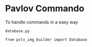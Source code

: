 # Pavlov Commando

To handle commands in a easy way

```
database.py

from pvlv_img_builder import Database
```
